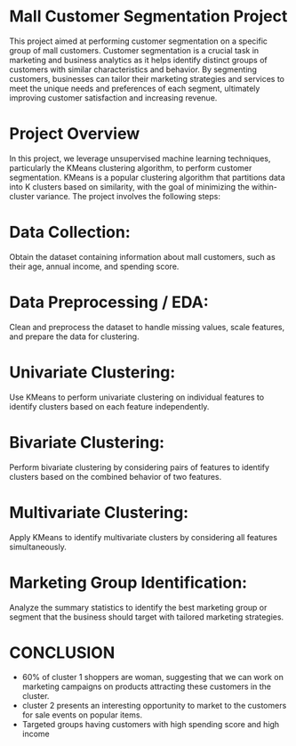 # Mall Customer Segmentation Project
This project aimed at performing customer segmentation on
a specific group of mall customers. Customer segmentation is a crucial task in marketing and business analytics
as it helps identify distinct groups of customers with similar characteristics and behavior. By segmenting customers,
businesses can tailor their marketing strategies and services to meet the unique needs and preferences of each segment, 
ultimately improving customer satisfaction and increasing revenue.
# Project Overview
In this project, we leverage unsupervised machine learning techniques, particularly the KMeans clustering algorithm,
to perform customer segmentation. KMeans is a popular
clustering algorithm that partitions data into K clusters based on similarity, with the goal of minimizing the within-cluster variance.
The project involves the following steps:

# Data Collection:
Obtain the dataset containing information about mall customers, such as their age, annual income, and spending score.

# Data Preprocessing / EDA:
Clean and preprocess the dataset to handle missing values, scale features, and prepare the data for clustering.

# Univariate Clustering: 
Use KMeans to perform univariate clustering on individual features to identify clusters based on each feature independently.

# Bivariate Clustering: 
Perform bivariate clustering by considering pairs of features to identify clusters based on the combined behavior of two features.

# Multivariate Clustering:
Apply KMeans to identify multivariate clusters by considering all features simultaneously.

# Marketing Group Identification: 
Analyze the summary statistics to identify the best marketing group or segment that the business should target with
tailored marketing strategies.

# CONCLUSION 

- 60% of cluster 1 shoppers are woman, suggesting that we can work on marketing campaigns on products attracting these customers in the cluster.
- cluster 2 presents an interesting opportunity to market to the customers for sale events on popular items.
- Targeted groups having customers with high spending score and high income
